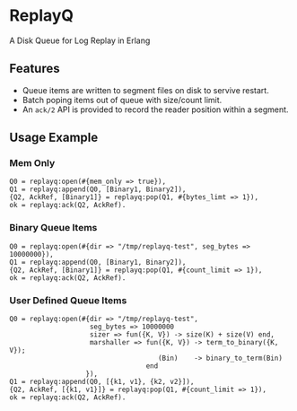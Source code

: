 # ReplayQ

A Disk Queue for Log Replay in Erlang

## Features

* Queue items are written to segment files on disk to servive restart.
* Batch poping items out of queue with size/count limit.
* An `ack/2` API is provided to record the reader position within a segment.

## Usage Example

### Mem Only

```
Q0 = replayq:open(#{mem_only => true}),
Q1 = replayq:append(Q0, [Binary1, Binary2]),
{Q2, AckRef, [Binary1]} = replayq:pop(Q1, #{bytes_limt => 1}),
ok = replayq:ack(Q2, AckRef).
```

### Binary Queue Items

```
Q0 = replayq:open(#{dir => "/tmp/replayq-test", seg_bytes => 10000000}),
Q1 = replayq:append(Q0, [Binary1, Binary2]),
{Q2, AckRef, [Binary1]} = replayq:pop(Q1, #{count_limit => 1}),
ok = replayq:ack(Q2, AckRef).
```

### User Defined Queue Items

```
Q0 = replayq:open(#{dir => "/tmp/replayq-test",
                    seg_bytes => 10000000
                    sizer => fun({K, V}) -> size(K) + size(V) end,
                    marshaller => fun({K, V}) -> term_to_binary({K, V});
                                     (Bin)    -> binary_to_term(Bin)
                                  end
                   }),
Q1 = replayq:append(Q0, [{k1, v1}, {k2, v2}]),
{Q2, AckRef, [{k1, v1}]} = replayq:pop(Q1, #{count_limit => 1}),
ok = replayq:ack(Q2, AckRef).
```
